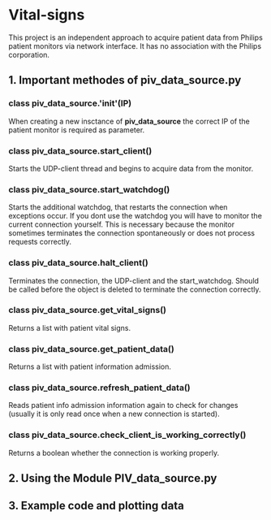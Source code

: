 # Vital-signs

This project is an independent approach to acquire patient data from Philips patient monitors via network interface. It has no association with the Philips corporation.

## 1. Important methodes of piv_data_source.py

### class piv_data_source.**'__init__'**(IP)
When creating a new insctance of **piv_data_source** the correct IP of the patient monitor is required as parameter.

### class piv_data_source.**start_client**()
Starts the UDP-client thread and begins to acquire data from the monitor.

### class piv_data_source.**start_watchdog**()
Starts the additional watchdog, that restarts the connection when exceptions occur. If you dont use the watchdog you will have to monitor the current connection yourself. This is necessary because the monitor sometimes terminates the connection spontaneously or does not process requests correctly.

### class piv_data_source.**halt_client**()
Terminates the connection, the UDP-client and the start_watchdog. Should be called before the object is deleted to terminate the connection correctly.

### class piv_data_source.**get_vital_signs**()
Returns a list with patient vital signs.

### class piv_data_source.**get_patient_data**()
Returns a list with patient information admission.

### class piv_data_source.**refresh_patient_data**()
Reads patient info admission information again to check for changes (usually it is only read once when a new connection is started).

### class piv_data_source.**check_client_is_working_correctly**()
Returns a boolean whether the connection is working properly.

## 2. Using the Module PIV_data_source.py


## 3. Example code and plotting data


